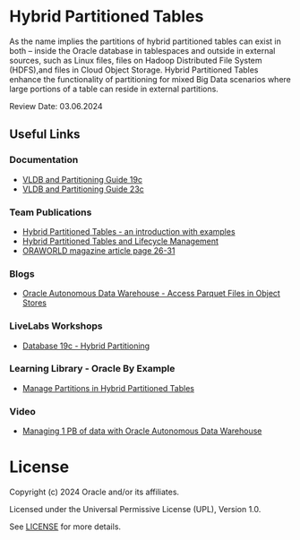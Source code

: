 # Hybrid Partitioned Tables

As the name implies the partitions of hybrid partitioned tables can exist in both – inside the Oracle database in tablespaces and outside in external sources, such as Linux files, files on Hadoop Distributed File System (HDFS),and files in Cloud Object Storage. Hybrid Partitioned Tables enhance the functionality of partitioning for mixed Big Data scenarios where large portions of a table can reside in external partitions.

Review Date: 03.06.2024

## Useful Links

### Documentation

- [VLDB and Partitioning Guide 19c](https://docs.oracle.com/en/database/oracle/oracle-database/19/vldbg/partition-concepts.html#GUID-C2B04585-BCFC-40D6-AFAB-47DF99A31C76)
- [VLDB and Partitioning Guide 23c](https://docs.oracle.com/en/database/oracle/oracle-database/23/vldbg/manage_hypt.html#GUID-ACBDB3B2-0A16-4CFD-8FF1-A57C9B3D907F)


### Team Publications

- [Hybrid Partitioned Tables - an introduction with examples](https://blogs.oracle.com/coretec/post/hybrid-partitioned-tables-introduction)
- [Hybrid Partitioned Tables and Lifecycle Management](https://blogs.oracle.com/coretec/post/hybrid-partitioned-tables-and-lifecycle-management)
- [ORAWORLD magazine article page 26-31](https://www.oraworld.org/fileadmin/documents/27-ORAWORLD.pdf)

### Blogs

- [Oracle Autonomous Data Warehouse - Access Parquet Files in Object Stores](https://blogs.oracle.com/datawarehousing/post/oracle-autonomous-data-warehouse-access-parquet-files-in-object-stores)

### LiveLabs Workshops

- [Database 19c - Hybrid Partitioning](https://apexapps.oracle.com/pls/apex/dbpm/r/livelabs/view-workshop?wid=568)


### Learning Library - Oracle By Example

- [Manage Partitions in Hybrid Partitioned Tables](https://apexapps.oracle.com/pls/apex/f?p=44785:52:0:::52:P52_CONTENT_ID,P52_MODULE_ID,P52_ACTIVITY_ID,P52_EVENT_ID,P50_EVENT_ID,P50_COURSE_ID,P50_EVENT_NAME:26697,4232,19477,6353,6353,460,Apply%20Oracle%20Database%2019c%20New%20Features)

### Video

- [Managing 1 PB of data with Oracle Autonomous Data Warehouse](https://go.oracle.com/LP=88325?elqCampaignId=233953)

# License

Copyright (c) 2024 Oracle and/or its affiliates.

Licensed under the Universal Permissive License (UPL), Version 1.0.

See [LICENSE](https://github.com/oracle-devrel/technology-engineering/blob/main/LICENSE) for more details.
